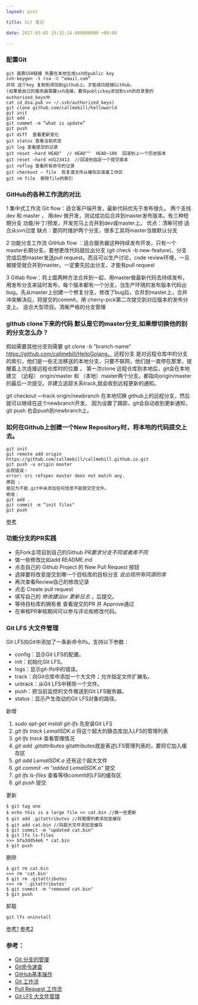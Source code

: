 ```yaml
---
layout: post

title: Git 笔记

date: 2017-03-02 15:32:24.000000000 +09:00

---
```


### 配置Git

```
git 是靠SSH链接 先要在本地生成ssh的public key
ssh-keygen -t rsa -C “email.com”
并将 这个key 复制到添加到github上。才能成功链接GitHub。
(如果是自己的服务器需要ssh连接，要将publickey添加到ssh的目录里的authorized_keys中
cat id_dsa.pub >> ~/.ssh/authorized_keys)
git clone github.com/callmebill/helloworld
git init
git add .
git commet -m “what is update”
git push
git diff  查看更新变化
git status 查看当前状态
git log 查看提交的记录
git reset —hard HEAD^  // HEAD^^  HEAD~100  回滚到上一个历史版本
git reset —hard ed123413  //回滚到指定一个提交版本
git reflog 查看所有命令的记录
git checkout — file  恢复谋文件从缓存区或者工作区
git rm file  删除file的索引
```

### GitHub的各种工作流的对比
1 集中式工作流 Git flow：适合客户端开发，最新代码优先于发布很久。
两个支线 dev 和 master ， 用dev 做开发，测试成功后合并到master发布版本。有三种短期分支 功能/补丁/预发，开发完马上合并到dev或master上。
优点：清晰可控  适合从svn过度
缺点：要同时维护两个分支，很多工具将master当做默认分支

2 功能分支工作流 GitHub flow ：适合服务器这种持续发布开发，只有一个master长期分支，要想更改代码就拉出分支 (git check -b new-feature)，分支完成后想master发送pull request。而且可以生产讨论，code review环境，一旦被接受就合并到master。一定要先拉出分支，才能有pull request

3 Gitlab flow：将上面两种方法合并到一起，用master做最新代码去持续发布，用发布分支来延时发布，每个版本都有一个分支，当生产环境的发布版本代码出bug。先从master上创建一个修复分支，修改了bug后，合并到master上，合并冲突解决后，将提交的commit，用 cherry-pick第二次提交到对应版本的发布分支上。 适合大型项目。清晰严格的分支管理

### github clone下来的代码 默认是它的master分支,如果想切换他的别的分支怎么办？
假如需要其他分支则需要 git clone -b ”branch-name“ https://github.com/callmebill/HelloGolang。
远程分支 是对远程仓库中的分支的索引，他们是一些无法移送的本地分支，只要不联网，他们就一直停在那里，提醒着上次连接远程仓库时的位置 。
第一次clone 远程仓库到本地后，git会在本地建立 （远程） origin/master 和  （本地）master两个分支。都指向origin/master 的最后一次提交。并建立追踪关系track,就会收到远程更新的通知。

git checkout —track origin/newbranch
在本地切换 github上的远程分支，然后就可以继续在这个newbranch开发。
因为设置了跟踪，git会自动收到更新通知，git push 也会push到newbranch上。

### 如何在Github上创建一个New Repository时，将本地的代码提交上去。
```
git init
git remote add origin  https://github.com/callmebill/callmebill.github.io.git
git push -u origin master
出现错误：
error: src refspec master does not match any.
原因 :
是应为不能.git中未添加任何信息不能提交空文件。
修改：
git add .
git commit -m “init files"
git push
```
[参考](http://www.cnblogs.com/jeremylee/p/5715289.html)

### 功能分支的PR实践
+ 先Fork主项目到自己的Github *PR要求分支不同或者库不同*
+  做一些修改比如add README.md 
+  点击自己的 Github Project 的 New Pull Request 按钮
+  选择要将改变提交到哪一个目标库的目标分支 *会出现所有同源的库*
+  再次查看Review自己的修改记录
+  点击 Create pull request 
+  填写自己的 *修改建议or 更新日志* ，后提交。
+  等待目标库的拥有者 查看提交的PR 并 Approve通过
+  在审核PR审核期间可以参与评论和修改代码。

### Git LFS 大文件管理

Git LFS向Git中添加了一条新命令lfs，支持以下参数：

+ config：显示Git LFS的配置。
+ init：初始化Git LFS。
+ logs：显示git-lfs中的错误。
+ track：向Git仓库中添加一个大文件；允许指定文件扩展名。
+ untrack：从Git LFS中移除一个文件。
+ push：把当前监控的文件推送到Git LFS服务器。
+ status：显示产生改动的Git LFS对象的路径。

新增

1. *sudo apt-get install git-lfs* 先安装Git LFS 
2. *git lfs track LemallSDK.a* 将这个超大的静态库加入LFS的管理列表
3. *git lfs track* 查看管理情况
4. *git add .gitattributes* gitattributes就是表述LFS管理列表的，要将它加入缓存区
5. *git add LemallSDK.a* 还有这个超大文件
6. *git commit -m "added LemallSDK.a"*  提交
7. *git lfs ls-files* 查看等待commit的LFS的缓存区
8. *git push* 提交

更新

```
$ git tag one
$ echo this is a large file >> cat.bin //做一些更新
$ git add .gitattributes //将管理列表添加至缓存
$ git add cat.bin //将超大文件添加至缓存
$ git commit -m "updated cat.bin"
$ git lfs ls-files
>>> bfa3dd54e6 * cat.bin
$ git push
```
删除

```
$ git rm cat.bin
>>> rm 'cat.bin'
$ git rm .gitattributes
>>> rm '.gitattributes'
$ git commit -m "removed cat.bin"
$ git push
```
卸载

```
git lfs uninstall
```

[参考1](https://github.com/git-lfs/git-lfs/wiki/Tutorial)
[参考2](http://gohom.win/2015/11/11/git-lfs/)
### 参考：
+ [Git 分支的管理](http://www.open-open.com/lib/view/open1328069889514.html)
+ [Git命令速查](http://www.ruanyifeng.com/blog/2014/06/git_remote.html)
+ [GitHub基本操作](http://rogerdudler.github.io/git-guide/index.zh.html)
+ [Git 工作流](http://www.ruanyifeng.com/blog/2015/12/git-workflow.html)
+ [Pull Request 工作流](http://blog.jobbole.com/76854/)
+ [Git LFS 大文件管理](http://cyruschiu.github.io/2016/09/26/using-git-lfs/)
